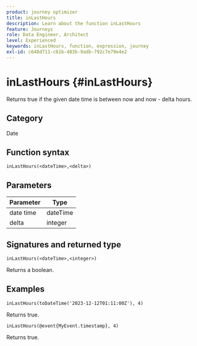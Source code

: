 ```yaml
---
product: journey optimizer
title: inLastHours
description: Learn about the function inLastHours
feature: Journeys
role: Data Engineer, Architect
level: Experienced
keywords: inLastHours, function, expression, journey
exl-id: c648d711-c81b-403b-9adb-792c7e79e4e2
---
```

# inLastHours {#inLastHours}

Returns true if the given date time is between now and now - delta hours. 

## Category

Date

## Function syntax

`inLastHours(<dateTime>,<delta>)`

## Parameters

| Parameter | Type             |
|-----------|------------------|
| date time | dateTime    |
| delta   | integer     |

## Signatures and returned type

`inLastHours(<dateTime>,<integer>)`

Returns a boolean.

## Examples

`inLastHours(toDateTime('2023-12-12T01:11:00Z'), 4)`

Returns true.

`inLastHours(@event{MyEvent.timestamp}, 4)`

Returns true.
